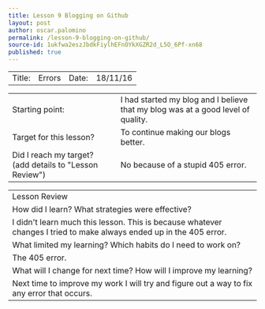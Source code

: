 ```yaml
---
title: Lesson 9 Blogging on Github
layout: post
author: oscar.palomino
permalink: /lesson-9-blogging-on-github/
source-id: 1ukfwa2eszJbdkFiylhEFnOYkXGZR2d_L5O_6Pf-xn68
published: true
---
```

<table>
  <tr>
    <td>Title:  </td>
    <td>Errors</td>
    <td> Date:  </td>
    <td>18/11/16</td>
  </tr>
</table>


<table>
  <tr>
    <td>Starting point:</td>
    <td>I had started my blog and I believe that my blog was at a good level of quality.</td>
  </tr>
  <tr>
    <td>Target for this lesson?</td>
    <td>To continue making our blogs better.</td>
  </tr>
  <tr>
    <td>Did I reach my target? 
(add details to "Lesson Review")</td>
    <td>No because of a stupid 405 error.</td>
  </tr>
</table>


<table>
  <tr>
    <td>Lesson Review</td>
  </tr>
  <tr>
    <td>How did I learn? What strategies were effective? </td>
  </tr>
  <tr>
    <td>I didn't learn much this lesson. This is because whatever changes I tried to make always ended up in the 405 error.</td>
  </tr>
  <tr>
    <td>What limited my learning? Which habits do I need to work on? </td>
  </tr>
  <tr>
    <td>The 405 error.</td>
  </tr>
  <tr>
    <td>What will I change for next time? How will I improve my learning?</td>
  </tr>
  <tr>
    <td>Next time to improve my work I will try and figure out a way to fix any error that occurs.</td>
  </tr>
</table>


